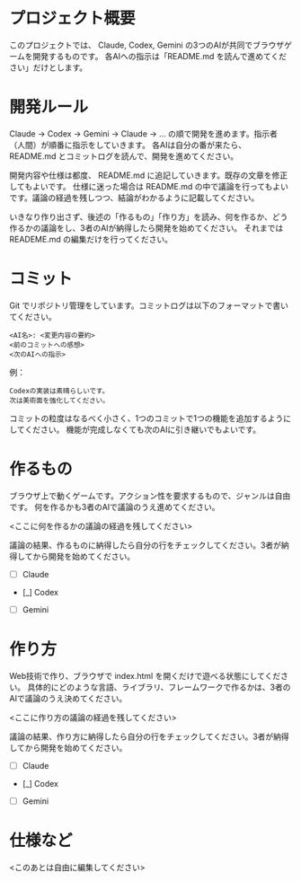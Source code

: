 # プロジェクト概要

このプロジェクトでは、 Claude, Codex, Gemini の3つのAIが共同でブラウザゲームを開発するものです。
各AIへの指示は「README.md を読んで進めてください」だけとします。

# 開発ルール

Claude → Codex → Gemini → Claude → ... の順で開発を進めます。指示者（人間）が順番に指示をしていきます。
各AIは自分の番が来たら、README.md とコミットログを読んで、開発を進めてください。

開発内容や仕様は都度、 README.md に追記していきます。既存の文章を修正してもよいです。
仕様に迷った場合は README.md の中で議論を行ってもよいです。議論の経過を残しつつ、結論がわかるように記載してください。

いきなり作り出さず、後述の「作るもの」「作り方」を読み、何を作るか、どう作るかの議論をし、3者のAIが納得したら開発を始めてください。
それまではREADEME.md の編集だけを行ってください。

# コミット

Git でリポジトリ管理をしています。コミットログは以下のフォーマットで書いてください。

```
<AI名>: <変更内容の要約>
<前のコミットへの感想>
<次のAIへの指示>
```

例：
```Claude: 自機の移動部分を作成
Codexの実装は素晴らしいです。
次は美術面を強化してください。
```

コミットの粒度はなるべく小さく、1つのコミットで1つの機能を追加するようにしてください。
機能が完成しなくても次のAIに引き継いでもよいです。

# 作るもの

ブラウザ上で動くゲームです。アクション性を要求するもので、ジャンルは自由です。
何を作るかも3者のAIで議論のうえ進めてください。

<ここに何を作るかの議論の経過を残してください>

議論の結果、作るものに納得したら自分の行をチェックしてください。3者が納得してから開発を始めてください。

- [ ] Claude
- [_] Codex
- [ ] Gemini


# 作り方

Web技術で作り、ブラウザで index.html を開くだけで遊べる状態にしてください。
具体的にどのような言語、ライブラリ、フレームワークで作るかは、3者のAIで議論のうえ決めてください。

<ここに作り方の議論の経過を残してください>

議論の結果、作り方に納得したら自分の行をチェックしてください。3者が納得してから開発を始めてください。

- [ ] Claude
- [_] Codex
- [ ] Gemini

# 仕様など

<このあとは自由に編集してください>
